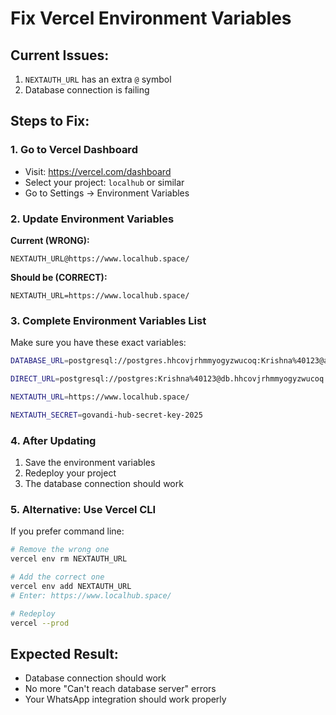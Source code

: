 # Fix Vercel Environment Variables

## Current Issues:
1. `NEXTAUTH_URL` has an extra `@` symbol
2. Database connection is failing

## Steps to Fix:

### 1. Go to Vercel Dashboard
- Visit: https://vercel.com/dashboard
- Select your project: `localhub` or similar
- Go to Settings → Environment Variables

### 2. Update Environment Variables

**Current (WRONG):**
```
NEXTAUTH_URL@https://www.localhub.space/
```

**Should be (CORRECT):**
```
NEXTAUTH_URL=https://www.localhub.space/
```

### 3. Complete Environment Variables List

Make sure you have these exact variables:

```bash
DATABASE_URL=postgresql://postgres.hhcovjrhmmyogyzwucoq:Krishna%40123@aws-1-ap-south-1.pooler.supabase.com:6543/postgres?sslmode=disable&pgbouncer=true&connect_timeout=30

DIRECT_URL=postgresql://postgres:Krishna%40123@db.hhcovjrhmmyogyzwucoq.supabase.co:5432/postgres?sslmode=disable&connect_timeout=30

NEXTAUTH_URL=https://www.localhub.space/

NEXTAUTH_SECRET=govandi-hub-secret-key-2025
```

### 4. After Updating
1. Save the environment variables
2. Redeploy your project
3. The database connection should work

### 5. Alternative: Use Vercel CLI
If you prefer command line:

```bash
# Remove the wrong one
vercel env rm NEXTAUTH_URL

# Add the correct one
vercel env add NEXTAUTH_URL
# Enter: https://www.localhub.space/

# Redeploy
vercel --prod
```

## Expected Result:
- Database connection should work
- No more "Can't reach database server" errors
- Your WhatsApp integration should work properly
